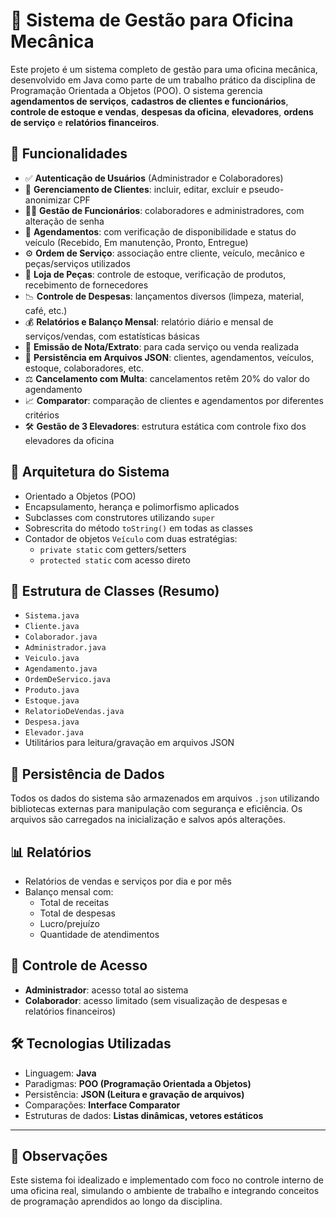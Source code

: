 # 🔧 Sistema de Gestão para Oficina Mecânica

Este projeto é um sistema completo de gestão para uma oficina mecânica, desenvolvido em Java como parte de um trabalho prático da disciplina de Programação Orientada a Objetos (POO). O sistema gerencia **agendamentos de serviços**, **cadastros de clientes e funcionários**, **controle de estoque e vendas**, **despesas da oficina**, **elevadores**, **ordens de serviço** e **relatórios financeiros**.

## 🚀 Funcionalidades

- ✅ **Autenticação de Usuários** (Administrador e Colaboradores)
- 👤 **Gerenciamento de Clientes**: incluir, editar, excluir e pseudo-anonimizar CPF
- 🧑‍🔧 **Gestão de Funcionários**: colaboradores e administradores, com alteração de senha
- 📅 **Agendamentos**: com verificação de disponibilidade e status do veículo (Recebido, Em manutenção, Pronto, Entregue)
- ⚙️ **Ordem de Serviço**: associação entre cliente, veículo, mecânico e peças/serviços utilizados
- 🛒 **Loja de Peças**: controle de estoque, verificação de produtos, recebimento de fornecedores
- 📉 **Controle de Despesas**: lançamentos diversos (limpeza, material, café, etc.)
- 💰 **Relatórios e Balanço Mensal**: relatório diário e mensal de serviços/vendas, com estatísticas básicas
- 🧾 **Emissão de Nota/Extrato**: para cada serviço ou venda realizada
- 🔄 **Persistência em Arquivos JSON**: clientes, agendamentos, veículos, estoque, colaboradores, etc.
- ⚖️ **Cancelamento com Multa**: cancelamentos retêm 20% do valor do agendamento
- 📈 **Comparator**: comparação de clientes e agendamentos por diferentes critérios
- 🛠️ **Gestão de 3 Elevadores**: estrutura estática com controle fixo dos elevadores da oficina

## 🧩 Arquitetura do Sistema

- Orientado a Objetos (POO)
- Encapsulamento, herança e polimorfismo aplicados
- Subclasses com construtores utilizando `super`
- Sobrescrita do método `toString()` em todas as classes
- Contador de objetos `Veículo` com duas estratégias:
  - `private static` com getters/setters
  - `protected static` com acesso direto

## 📂 Estrutura de Classes (Resumo)

- `Sistema.java`
- `Cliente.java`
- `Colaborador.java`
- `Administrador.java`
- `Veiculo.java`
- `Agendamento.java`
- `OrdemDeServico.java`
- `Produto.java`
- `Estoque.java`
- `RelatorioDeVendas.java`
- `Despesa.java`
- `Elevador.java`
- Utilitários para leitura/gravação em arquivos JSON

## 💾 Persistência de Dados

Todos os dados do sistema são armazenados em arquivos `.json` utilizando bibliotecas externas para manipulação com segurança e eficiência. Os arquivos são carregados na inicialização e salvos após alterações.

## 📊 Relatórios

- Relatórios de vendas e serviços por dia e por mês
- Balanço mensal com:
  - Total de receitas
  - Total de despesas
  - Lucro/prejuízo
  - Quantidade de atendimentos

## 🔐 Controle de Acesso

- **Administrador**: acesso total ao sistema
- **Colaborador**: acesso limitado (sem visualização de despesas e relatórios financeiros)

## 🛠️ Tecnologias Utilizadas

- Linguagem: **Java**
- Paradigmas: **POO (Programação Orientada a Objetos)**
- Persistência: **JSON (Leitura e gravação de arquivos)**
- Comparações: **Interface Comparator**
- Estruturas de dados: **Listas dinâmicas, vetores estáticos**

---

## 📌 Observações

Este sistema foi idealizado e implementado com foco no controle interno de uma oficina real, simulando o ambiente de trabalho e integrando conceitos de programação aprendidos ao longo da disciplina. 

